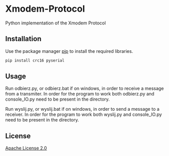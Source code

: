# Xmodem-Protocol
Python implementation of the Xmodem Protocol

## Installation

Use the package manager [pip](https://pip.pypa.io/en/stable/) to install the required libraries.

```bash
pip install crc16 pyserial
```


## Usage

Run odbierz.py, or odbierz.bat if on windows, in order to receive a message from a transmiter.
In order for the program to work both odbierz.py and console_IO.py need to be present in the directory.

Run wyslij.py, or wyslij.bat if on windows, in order to send a message to a receiver.
In order for the program to work both wyslij.py and console_IO.py need to be present in the directory.

## License
[Apache License 2.0](https://choosealicense.com/licenses/apache-2.0/)
